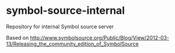 symbol-source-internal
======================

Repository for internal Symbol source server

Based on http://www.symbolsource.org/Public/Blog/View/2012-03-13/Releasing_the_community_edition_of_SymbolSource